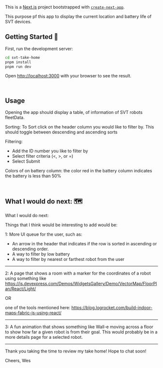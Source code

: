 This is a [Next.js](https://nextjs.org/) project bootstrapped with [`create-next-app`](https://github.com/vercel/next.js/tree/canary/packages/create-next-app).

This purpose pf this app to display the current location and battery life of SVT devices. 

## Getting Started 🚀

First, run the development server:

```bash
cd svt-take-home 
pnpm install
pnpm run dev
```

Open [http://localhost:3000](http://localhost:3000) with your browser to see the result.

<br>

## Usage 
Opening the app should display a table, of information of SVT robots fleetData. 

Sorting:
To Sort click on the header column you would like to filter by. This should toggle between descending and ascending sorts

Filtering:
- Add the ID number you like to filter by
- Select filter criteria (<, >, or =)
- Select Submit 

Colors of on battery column:
the color red in the battery column indicates the battery is less than 50%



<br>

What I would do next: 🗺
----

What I would do next:

Things that I think would be interesting to add would be:

1: More UI queue for the user, such as:
- An arrow in the header that indicates if the row is sorted in ascending or descending order. 
- A way to filter by low battery
- A way to filter by nearest or farthest robot from the user


------
2: A page that shows a room with a marker for the coordinates of a robot using something like https://js.devexpress.com/Demos/WidgetsGallery/Demo/VectorMap/FloorPlan/React/Light/

OR

one of the tools mentioned here:
https://blog.logrocket.com/build-indoor-maps-fabric-js-using-react/

---

3: A fun animation that shows something like Wall-e moving across a floor to show how far a given robot is from their goal. This would probably be in a more details page for a selected robot.

---

Thank you taking the time to review my take home! Hope to chat soon!

Cheers, 
Wes


